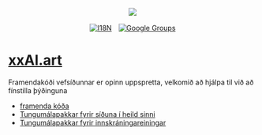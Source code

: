<p align="center"><a href="https://wac.tax"><img src="https://cdn.jsdelivr.net/gh/wactax/img/logo.svg"/></a></p><p align="center"><a href="https://github.com/wactax/wac.tax/blob/main/doc/README.md#readme"><img alt="I18N" src="https://cdn.jsdelivr.net/gh/wactax/img/t.svg"/></a>　<a href="https://groups.google.com/u/2/g/wactax"><img alt="Google Groups" src="https://cdn.jsdelivr.net/gh/wactax/img/g-groups.svg"/></a></p>

# [xxAI.art](https://xxAI.art)

Framendakóði vefsíðunnar er opinn uppspretta, velkomið að hjálpa til við að fínstilla þýðinguna

* [framenda kóða](https://github.com/xxai-art/web)
* [Tungumálapakkar fyrir síðuna í heild sinni](https://github.com/xxai-art/web/tree/main/i18n)
* [Tungumálapakkar fyrir innskráningareiningar](https://github.com/wacpkg/user/tree/main/ui.i18n)
